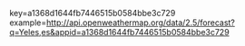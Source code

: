 key=a1368d1644fb7446515b0584bbe3c729
example=http://api.openweathermap.org/data/2.5/forecast?q=Yeles,es&appid=a1368d1644fb7446515b0584bbe3c729
